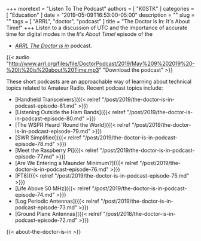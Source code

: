 +++
moretext = "Listen To The Podcast"
authors = [ "K0STK" ]
categories = [ "Education" ]
date = "2019-05-09T16:53:00-05:00"
description = ""
slug = ""
tags = [ "ARRL", "doctor", "podcast" ]
title = "The Doctor is In: It's About Time!"
+++
Listen to a discussion of UTC and the importance of accurate time for
digital modes in the
*It's About Time!*
episode of the
* [*ARRL The Doctor is in*](http://www.arrl.org/doctor/) podcast. 
<!--more-->

{{< audio "http://www.arrl.org/files/file/DoctorPodcast/2019/May%209%202019%20-%20It%20is%20about%20Time.mp3" "Download the podcast" >}}

These short podcasts are an approachable way of learning about technical
topics related to Amateur Radio. Recent podcast topics include:

* [Handheld Transceivers]({{< relref "/post/2019/the-doctor-is-in-podcast-episode-81.md" >}})
* [Listening Outside the Ham Bands]({{< relref "/post/2019/the-doctor-is-in-podcast-episode-80.md" >}})
* [The WSPR Heard 'Round the World]({{< relref "/post/2019/the-doctor-is-in-podcast-episode-79.md" >}})
* [SWR Simplified]({{< relref "/post/2019/the-doctor-is-in-podcast-episode-78.md" >}})
* [Meet the Raspberry Pi]({{< relref "/post/2019/the-doctor-is-in-podcast-episode-77.md" >}})
* [Are We Entering a Maunder Minimum?]({{< relref "/post/2019/the-doctor-is-in-podcast-episode-76.md" >}})
* [FT8]({{< relref "/post/2019/the-doctor-is-in-podcast-episode-75.md" >}})
* [Life Above 50 MHz]({{< relref "/post/2019/the-doctor-is-in-podcast-episode-74.md" >}})
* [Log Periodic Antennas]({{< relref "/post/2019/the-doctor-is-in-podcast-episode-73.md" >}})
* [Ground Plane Antennas]({{< relref "/post/2018/the-doctor-is-in-podcast-episode-72.md" >}})

{{< about-the-doctor-is-in >}}
